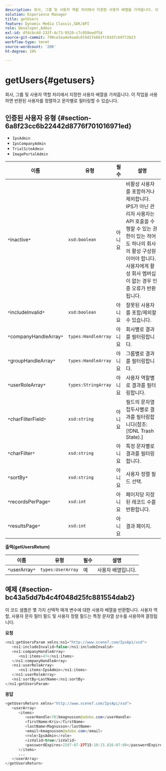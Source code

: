 ```yaml
---
description: 회사, 그룹 및 사용자 역할 처리에서 지정한 사용자 배열을 가져옵니다. 이 작업을 사용하면 반환된 사용자를 정렬하고 문자별로 필터링할 수 있습니다.
solution: Experience Manager
title: getUsers
feature: Dynamic Media Classic,SDK/API
role: Developer,Admin
exl-id: dfdcbcdd-232f-4c73-9520-c7c958eedf54
source-git-commit: 790ce3aa4e9aadc019d17e663fc93d7c69772b23
workflow-type: tm+mt
source-wordcount: '208'
ht-degree: 10%

---
```


# getUsers{#getusers}

회사, 그룹 및 사용자 역할 처리에서 지정한 사용자 배열을 가져옵니다. 이 작업을 사용하면 반환된 사용자를 정렬하고 문자별로 필터링할 수 있습니다.

## 인증된 사용자 유형 {#section-6a8f23cc6b22442d8776f701016971ed}

* `IpsAdmin`
* `IpsCompanyAdmin`
* `TrialSiteAdmin`
* `ImagePortalAdmin`


| 이름 | 유형 | 필수 | 설명 |
|---|---|---|---|
| `*`inactive`*` | `xsd:boolean` | 아니요 | 비활성 사용자를 포함하거나 제외합니다. IPS가 아닌 관리자 사용자는 API 호출을 수행할 수 있는 권한이 있는 적어도 하나의 회사의 활성 구성원이어야 합니다. 사용자에게 활성 회사 멤버십이 없는 경우 인증 오류가 반환됩니다. |
| `*`includeInvalid`*` | `xsd:boolean` | 아니요 | 잘못된 사용자를 포함/제외할 수 있습니다. |
| `*`companyHandleArray`*` | `types:HandleArray` | 아니요 | 회사별로 결과를 필터링합니다. |
| `*`groupHandleArray`*` | `types:HandleArray` | 아니요 | 그룹별로 결과를 필터링합니다. |
| `*`userRoleArray`*` | `types:StringArray` | 아니요 | 사용자 역할별로 결과를 필터링합니다. |
| `*`charFilterField`*` | `xsd:string` | 아니요 | 필드의 문자열 접두사별로 결과를 필터링합니다(참조: [!DNL Trash State).] |
| `*`charFilter`*` | `xsd:string` | 아니요 | 특정 문자별로 결과를 필터링합니다. |
| `*`sortBy`*` | `xsd:string` | 아니요 | 사용자 정렬 필드 선택. |
| `*`recordsPerPage`*` | `xsd:int` | 아니요 | 페이지당 지정된 레코드 수를 반환합니다. |
| `*`resultsPage`*` | `xsd:int` | 아니요 | 결과 페이지. |

**출력(getUsersReturn)**

| 이름 | 유형 | 필수 | 설명 |
|---|---|---|---|
| `*`userArray`*` | `types:UserArray` | 예 | 사용자 배열입니다. |

## 예제 {#section-bc43a5dd7b4c4f048d25fc881554dab2}

이 코드 샘플은 몇 가지 선택적 매개 변수에 대한 사용자 배열을 반환합니다. 사용자 역할, 사용자 문자 필터 필드 및 사용자 정렬 필드는 특정 문자열 상수를 사용하여 결정됩니다.

**요청**

```java
<ns1:getUsersParam xmlns:ns1="http://www.scene7.com/IpsApi/xsd">
   <ns1:includeInvalid>false</ns1:includeInvalid>
   <ns1:companyHandleArray>
      <ns1:items>47</ns1:items>
   </ns1:companyHandleArray>
   <ns1:userRoleArray>
      <ns1:items>IpsAdmin</ns1:items>
   </ns1:userRoleArray>
   <ns1:sortBy>LastName</ns1:sortBy>
</ns1:getUsersParam>
```

**응답**

```java
<getUsersReturn xmlns="http://www.scene7.com/IpsApi/xsd">
   <userArray>
      <items>
         <userHandle>70|kmagnusson@adobe.com</userHandle>
         <firstName>Kris</firstName>
         <lastName>Magnusson</lastName>
         <email>kmagnusson@adobe.com</email>
         <role>IpsAdmin</role>
         <isValid>true</isValid>
         <passwordExpires>2107-07-27T15:18:15.816-07:00</passwordExpires>
      </items>
      ...
   </userArray>
</getUsersReturn>
```
